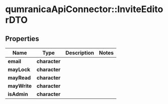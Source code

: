 # qumranicaApiConnector::InviteEditorDTO

## Properties
Name | Type | Description | Notes
------------ | ------------- | ------------- | -------------
**email** | **character** |  | 
**mayLock** | **character** |  | 
**mayRead** | **character** |  | 
**mayWrite** | **character** |  | 
**isAdmin** | **character** |  | 


